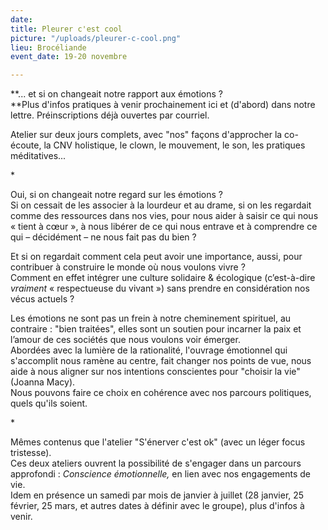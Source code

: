 ```yaml
---
date: 
title: Pleurer c'est cool
picture: "/uploads/pleurer-c-cool.png"
lieu: Brocéliande
event_date: 19-20 novembre

---
```

**... et si on changeait notre rapport aux émotions ?  
**Plus d'infos pratiques à venir prochainement ici et (d'abord) dans notre lettre. Préinscriptions déjà ouvertes par courriel.

Atelier sur deux jours complets, avec "nos" façons d'approcher la co-écoute, la CNV holistique, le clown, le mouvement, le son, les pratiques méditatives...

\*

Oui, si on changeait notre regard sur les émotions ?   
Si on cessait de les associer à la lourdeur et au drame, si on les regardait comme des ressources dans nos vies, pour nous aider à saisir ce qui nous « tient à cœur », à nous libérer de ce qui nous entrave et à comprendre ce qui – décidément – ne nous fait pas du bien ?

Et si on regardait comment cela peut avoir une importance, aussi, pour contribuer à construire le monde où nous voulons vivre ?  
Comment en effet intégrer une culture solidaire & écologique (c’est-à-dire _vraiment_ « respectueuse du vivant ») sans prendre en considération nos vécus actuels ?

Les émotions ne sont pas un frein à notre cheminement spirituel, au contraire : "bien traitées", elles sont un soutien pour incarner la paix et l’amour de ces sociétés que nous voulons voir émerger.  
Abordées avec la lumière de la rationalité, l'ouvrage émotionnel qui s'accomplit nous ramène au centre, fait changer nos points de vue, nous aide à nous aligner sur nos intentions conscientes pour "choisir la vie" (Joanna Macy).  
Nous pouvons faire ce choix en cohérence avec nos parcours politiques, quels qu'ils soient.

\*

Mêmes contenus que l'atelier "S'énerver c'est ok" (avec un léger focus tristesse).  
Ces deux ateliers ouvrent la possibilité de s'engager dans un parcours approfondi : _Conscience émotionnelle,_ en lien avec nos engagements de vie.  
Idem en présence un samedi par mois de janvier à juillet (28 janvier, 25 février, 25 mars, et autres dates à définir avec le groupe), plus d'infos à venir.
